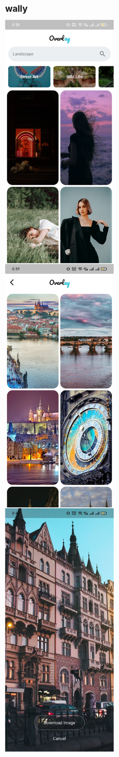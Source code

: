 # wally
 
 <img width="350px" src="https://github.com/manangadwal/Overlay/blob/main/ss/o.jpg?raw=true">  <img width="350px" src="https://github.com/manangadwal/Overlay/blob/main/ss/o1.jpg?raw=true">  <img width="350px" src="https://github.com/manangadwal/Overlay/blob/main/ss/o2.jpg?raw=true">

 
   
